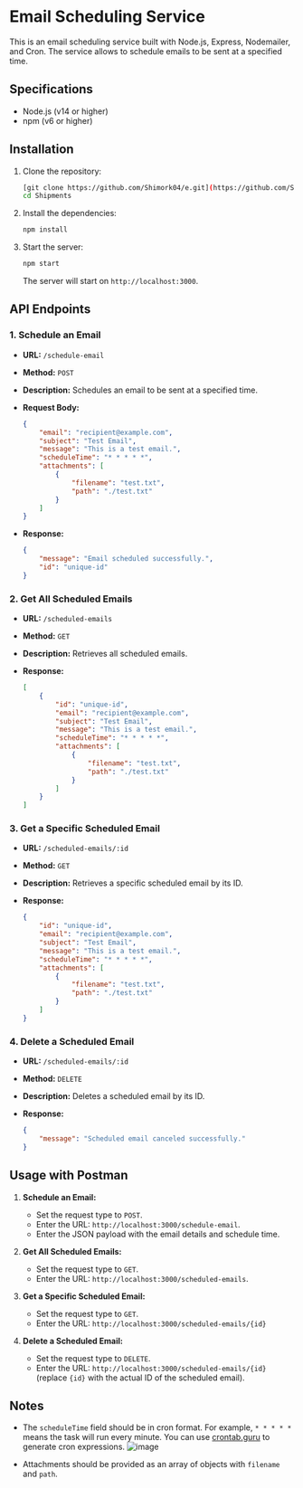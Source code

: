 # Email Scheduling Service

This is an email scheduling service built with Node.js, Express, Nodemailer, and Cron. The service allows to schedule emails to be sent at a specified time.

## Specifications

- Node.js (v14 or higher)
- npm (v6 or higher)

## Installation

1. Clone the repository:

    ```sh
    [git clone https://github.com/Shimork04/e.git](https://github.com/Shimork04/Shipments.git)
    cd Shipments
    ```

2. Install the dependencies:

    ```sh
    npm install
    ```

3. Start the server:

    ```sh
    npm start
    ```

    The server will start on `http://localhost:3000`.

## API Endpoints

### 1. Schedule an Email

- **URL:** `/schedule-email`
- **Method:** `POST`
- **Description:** Schedules an email to be sent at a specified time.
- **Request Body:**

    ```json
    {
        "email": "recipient@example.com",
        "subject": "Test Email",
        "message": "This is a test email.",
        "scheduleTime": "* * * * *",
        "attachments": [
            {
                "filename": "test.txt",
                "path": "./test.txt"
            }
        ]
    }
    ```

- **Response:**

    ```json
    {
        "message": "Email scheduled successfully.",
        "id": "unique-id"
    }
    ```

### 2. Get All Scheduled Emails

- **URL:** `/scheduled-emails`
- **Method:** `GET`
- **Description:** Retrieves all scheduled emails.
- **Response:**

    ```json
    [
        {
            "id": "unique-id",
            "email": "recipient@example.com",
            "subject": "Test Email",
            "message": "This is a test email.",
            "scheduleTime": "* * * * *",
            "attachments": [
                {
                    "filename": "test.txt",
                    "path": "./test.txt"
                }
            ]
        }
    ]
    ```

### 3. Get a Specific Scheduled Email

- **URL:** `/scheduled-emails/:id`
- **Method:** `GET`
- **Description:** Retrieves a specific scheduled email by its ID.
- **Response:**

    ```json
    {
        "id": "unique-id",
        "email": "recipient@example.com",
        "subject": "Test Email",
        "message": "This is a test email.",
        "scheduleTime": "* * * * *",
        "attachments": [
            {
                "filename": "test.txt",
                "path": "./test.txt"
            }
        ]
    }
    ```

### 4. Delete a Scheduled Email

- **URL:** `/scheduled-emails/:id`
- **Method:** `DELETE`
- **Description:** Deletes a scheduled email by its ID.
- **Response:**

    ```json
    {
        "message": "Scheduled email canceled successfully."
    }
    ```

## Usage with Postman

1. **Schedule an Email:**

    - Set the request type to `POST`.
    - Enter the URL: `http://localhost:3000/schedule-email`.
    - Enter the JSON payload with the email details and schedule time.

2. **Get All Scheduled Emails:**

    - Set the request type to `GET`.
    - Enter the URL: `http://localhost:3000/scheduled-emails`.

3. **Get a Specific Scheduled Email:**

    - Set the request type to `GET`.
    - Enter the URL: `http://localhost:3000/scheduled-emails/{id}`

4. **Delete a Scheduled Email:**

    - Set the request type to `DELETE`.
    - Enter the URL: `http://localhost:3000/scheduled-emails/{id}` (replace `{id}` with the actual ID of the scheduled email).

## Notes

- The `scheduleTime` field should be in cron format. For example, `* * * * *` means the task will run every minute. You can use [crontab.guru](https://crontab.guru/) to generate cron expressions.
  ![image](https://github.com/user-attachments/assets/49b3b60a-1e69-4ffb-bb7a-bbce506c651b)

- Attachments should be provided as an array of objects with `filename` and `path`.
